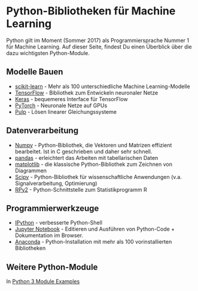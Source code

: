 # Python-Bibliotheken für Machine Learning

Python gilt im Moment (Sommer 2017) als Programmiersprache Nummer 1 für Machine Learning. Auf dieser Seite, findest Du einen Überblick über die dazu wichtigsten Python-Module.

## Modelle Bauen

* [scikit-learn](http://scikit-learn.org) - Mehr als 100 unterschiedliche Machine Learning-Modelle
* [TensorFlow](https://www.tensorflow.org/) - Bibliothek zum Entwickeln neuronaler Netze
* [Keras](https://keras.io/) - bequemeres Interface für TensorFlow
* [PyTorch](http://pytorch.org/) - Neuronale Netze auf GPUs
* [Pulp](http://pythonhosted.org/PuLP/) - Lösen linearer Gleichungssysteme

## Datenverarbeitung

* [Numpy](http://www.numpy.org/) - Python-Bibliothek, die Vektoren und Matrizen effizient bearbeitet. Ist in C geschrieben und daher sehr schnell.
* [pandas](http://pandas.pydata.org/) - erleichtert das Arbeiten mit tabellarischen Daten
* [matplotlib](http://matplotlib.org/gallery.html) - die klassische Python-Bibliothek zum Zeichnen von Diagrammen
* [Scipy](http://scipy.org/) - Python-Bibliothek für wissenschaftliche Anwendungen (v.a. Signalverarbeitung, Optimierung)
* [RPy2](https://pypi.python.org/pypi/rpy2) - Python-Schnittstelle zum Statistikprogramm R


## Programmierwerkzeuge

* [IPython](https://ipython.org/) - verbesserte Python-Shell
* [Jupyter Notebook](https://jupyter.org/) - Editieren und Ausführen von Python-Code + Dokumentation im Browser.
* [Anaconda](https://www.continuum.io/why-anaconda) - Python-Installation mit mehr als 100 vorinstallierten Bibliotheken

## Weitere Python-Module

In [Python 3 Module Examples](https://www.gitbook.com/book/krother/python-3-module-examples/details)
